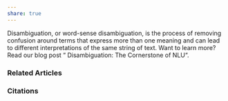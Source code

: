 ```yaml
---
share: true
---
```


Disambiguation, or word-sense disambiguation, is the process of removing confusion around terms that express more than one meaning and can lead to different interpretations of the same string of text. Want to learn more? Read our blog post “ Disambiguation: The Cornerstone of NLU“.

### Related Articles

### Citations
